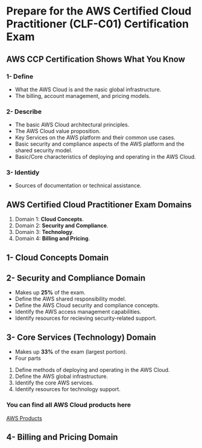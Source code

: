 # Prepare for the AWS Certified Cloud Practitioner (CLF-C01) Certification Exam

## AWS CCP Certification Shows What You Know

### 1- Define

- What the AWS Cloud is and the nasic global infrastructure.
- The billing, account management, and pricing models.

### 2- Describe

- The basic AWS Cloud architectural principles.
- The AWS Cloud value proposition.
- Key Services on the AWS platform and their common use cases.
- Basic security and compliance aspects of the AWS platform and the shared security model.
- Basic/Core characteristics of deploying and operating in the AWS Cloud.

### 3- Identidy

- Sources of documentation or technical assistance.

## AWS Certified Cloud Practitioner Exam Domains

1. Domain 1: **Cloud Concepts**.
2. Domain 2: **Security and Compliance**.
3. Domain 3: **Technology**.
4. Domain 4: **Billing and Pricing**.

## 1- Cloud Concepts Domain

## 2- Security and Compliance Domain

- Makes up **25%** of the exam.
- Define the AWS shared responsibility model.
- Define the AWS Cloud security and compliance concepts.
- Identify the AWS access management capabilities.
- Identify resources for recieving security-related support.

## 3- Core Services (Technology) Domain

- Makes up **33%** of the exam (largest portion).
- Four parts
1. Define methods of deploying and operating in the AWS Cloud.
2. Define the AWS global infrastructure.
3. Identify the core AWS services.
4. Identify resources for technology support.

### You can find all AWS Cloud products here

[AWS Products](https://aws.amazon.com/products)

## 4- Billing and Pricing Domain

